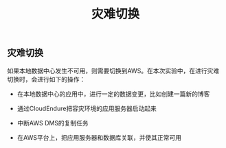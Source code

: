﻿---
title: "灾难切换"
chapter: false
weight: 60
---

## 灾难切换

如果本地数据中心发生不可用，则需要切换到AWS。在本次实验中，在进行灾难切换时，会进行如下的操作：

* 在本地数据中心的应用中，进行一定的数据变更，比如创建一篇新的博客

* 通过CloudEndure把容灾环境的应用服务器启动起来

* 中断AWS DMS的复制任务

* 在AWS平台上，把应用服务器和数据库关联，并使其正常可用

